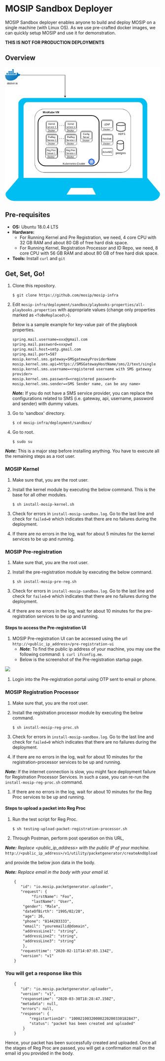 # MOSIP Sandbox Deployer

MOSIP Sandbox deployer enables anyone to build and deploy MOSIP on a single machine (with Linux OS). As we use pre-crafted docker images, we can quickly setup MOSIP and use it for demonstration.

**THIS IS NOT FOR PRODUCTION DEPLOYMENTS**

## Overview
![](images/sandbox-overview.png)

## Pre-requisites
* **OS:** Ubuntu 18.0.4 LTS
* **Hardware:**
  * For Running Kernel and Pre Registration, we need, 4 core CPU with 32 GB RAM and about 80 GB of free hard disk space.
  * For Running Kernel, Registration Processor and ID Repo, we need, 8 core CPU with 56 GB RAM and about 80 GB of free hard disk space.
* **Tools:** Install `curl` and `git`
      
## Get, Set, Go!
1. Clone this repository.
   ```
   $ git clone https://github.com/mosip/mosip-infra
   ```
1. Edit `mosip-infra/deployment/sandbox/playbooks-properties/all-playbooks.properties` with appropriate values (change only properties marked as `<ToBeReplaced\>`).

   Below is a sample example for key-value pair of the playbook properties.
   ```
   spring.mail.username=xxx@gmail.com
   spring.mail.password=xxxpwd
   spring.mail.host=smtp.gmail.com
   spring.mail.port=587
   mosip.kernel.sms.gateway=SMSgatewayProviderName
   mosip.kernel.sms.api=https://SMSGatewayHostName/sms/2/text/single
   mosip.kernel.sms.username=<registered username with SMS gateway provider>
   mosip.kernel.sms.password=<registered password>
   mosip.kernel.sms.sender=<SMS Sender name, can be any name>
   ```
   **_Note:_** If you do not have a SMS service provider, you can replace the configurations related to SMS (i.e. gateway, api, username, password and sender) with dummy values.
    
1. Go to 'sandbox' directory.
   ```
   $ cd mosip-infra/deployment/sandbox/
   ````
1. Go to root.
   ```
   $ sudo su
   ```
**_Note:_** This is a major step before installing anything. You have to execute all the remaining steps as a root user.

### MOSIP Kernel
1. Make sure that, you are the root user.
1. Install the kernel module by executing the below command. This is the base for all other modules.
    ```
    $ sh install-mosip-kernel.sh
    ```
1. Check for errors in `install-mosip-sandbox.log`. Go to the last line and check for `failed=0` which indicates that there are no failures during the deployment.

1. If there are no errors in the log, wait for about 5 minutes for the kernel services to be up and running. 

### MOSIP Pre-registration 
1. Make sure that, you are the root user.
1. Install the pre-registration module by executing the below command.
    ```
    $ sh install-mosip-pre-reg.sh
    ```    
1. Check for errors in `install-mosip-sandbox.log`. Go to the last line and check for `failed=0` which indicates that there are no failures during the deployment.

1. If there are no errors in the log, wait for about 10 minutes for the pre-registration services to be up and running.

#### Steps to access the Pre-registration UI    
1. MOSIP Pre-registration UI can be accessed using the url `http://<public_ip_address>/pre-registration-ui`
    * **_Note_**:  To find the public ip address of your  machine, you may use the following command: `$ curl ifconfig.me`.    
	* Below is the screenshot of the Pre-registration startup page.
	
![](images/pre-reg-screenshot.png)

1. Login into the Pre-registration portal using OTP sent to email or phone.

### MOSIP Registration Processor
1. Make sure that, you are the root user.
1. Install the registration processor module by executing the below command.
    ```
    $ sh install-mosip-reg-proc.sh
    ```    
1. Check for errors in `install-mosip-sandbox.log`. Go to the last line and check for `failed=0` which indicates that there are no failures during the deployment.

1. If there are no errors in the log, wait for about 10 minutes for the registration-processor services to be up and running.

  **_Note:_**  If the internet connection is slow, you might face deployment failure for Registration Processor Services. In such a case, you can re-run the `install-mosip-reg-proc.sh` command.

1. If there are no errors in the log, wait for about 10 minutes for the Reg Proc services to be up and running. 

#### Steps to upload a packet into Reg Proc
1. Run the test script for Reg Proc.
    ```
    $ sh testing-upload-packet-registration-processor.sh
    ```   
1. Through Postman, perform post operation on this URL,

**_Note:_** _Replace <public_ip_address> with the public IP of your machine._
    ```
    http://<public_ip_address>/v1/utility/packetgenerator/createAndUpload
    ```
    
and provide the below json data in the body.

**_Note:_**  _Replace email in the body with your email id._
```
    {
       "id": "io.mosip.packetgenerator.uploader",
       "request": {
            "firstName": "Foo",
            "lastName": "User",
	    "gender": "Male",
	    "dateOfBirth": "1995/02/20",
	    "age": 26,
	    "phone": "8144203333",
	    "email": "youremailid@domain",
	    "addressLine1": "string",
	    "addressLine2": "string",
	    "addressLine3": "string"
	    },
       "requesttime": "2020-02-11T14:07:03.134Z",
       "version": "v1"
    }
```
 ### You will get a response like this
```
    {
       "id": "io.mosip.packetgenerator.uploader",
       "version": "v1",
       "responsetime": "2020-03-30T18:28:47.150Z",
       "metadata": null,
       "errors": null,
       "response": {
           "registartionId": "10002100320000220200330182847",
           "status": "packet has been created and uploaded"
        }
    }
```

Hence, your packet has been successfully created and uploaded. Once all the stages of Reg Proc are passed, you will get a confirmation mail on the email id you provided in the body.
 

